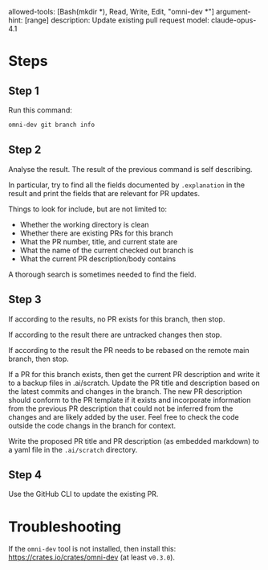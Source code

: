 allowed-tools: [Bash(mkdir *), Read, Write, Edit, "omni-dev *"]
argument-hint: [range]
description: Update existing pull request
model: claude-opus-4.1

# Steps

## Step 1
Run this command:

```bash
omni-dev git branch info
```

## Step 2
Analyse the result.  The result of the previous command is self describing.

In particular, try to find all the fields documented by `.explanation` in the result and print the fields that are relevant for PR updates.

Things to look for include, but are not limited to:

* Whether the working directory is clean
* Whether there are existing PRs for this branch
* What the PR number, title, and current state are
* What the name of the current checked out branch is
* What the current PR description/body contains

A thorough search is sometimes needed to find the field.

## Step 3
If according to the results, no PR exists for this branch, then stop.

If according to the result there are untracked changes then stop.

If according to the result the PR needs to be rebased on the remote main branch, then stop.

If a PR for this branch exists, then get the current PR description and write it to a
backup files in .ai/scratch.  Update the PR title and description based on the latest
commits and changes in the branch.  The new PR description should conform to the PR template
if it exists and incorporate information from the previous PR description that could not be
inferred from the changes and are likely added by the user.  Feel free to check the code
outside the code changs in the branch for context.

Write the proposed PR title and PR description (as embedded markdown) to a yaml file in
the `.ai/scratch` directory.

## Step 4

Use the GitHub CLI to update the existing PR.

# Troubleshooting
If the `omni-dev` tool is not installed, then install this: https://crates.io/crates/omni-dev (at least `v0.3.0`).